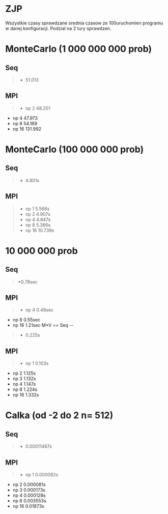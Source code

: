 ZJP
===
Wszystkie czasy sprawdzane srednia czasow ze 100uruchomien 
programu w danej konfiguracji. Podzial na 2  tury sprawdzen.

MonteCarlo (1 000 000 000 prob)
==
Seq
--
> * 51.013

MPI
--
> - np 2 48.201
  - np 4 47.973
  - np 8 54.169
  - np 16 131.992
  
MonteCarlo (100 000 000 prob)
==
Seq
--
> * 4.801s

MPI 
--
>- np 1 5.566s
>- np 2 4.907s
>- np 4 4.847s
>- np 8 5.366s
>- np 16 10.739s

10 000 000 prob
==
Seq
--
> *0,78sec

MPI
--
> - np 4 0.48sec
  - np 8 0.55sec
  - np 16 1.21sec
M*V
==
Seq
--
> * 0.225s

MPI
--
>- np 1 0.103s
- np 2 1.125s
- np 3 1.132s
- np 4 1.147s
- np 8 1.224s
- np 16 1.332s

Calka (od -2 do 2 n= 512)
==
Seq
--
> * 0.00011487s

MPI
--
>- np 1 0.000092s
- np 2 0.000081s
- np 3 0.000173s
- np 4 0.000128s
- np 8 0.003553s
- np 16 0.01873s
